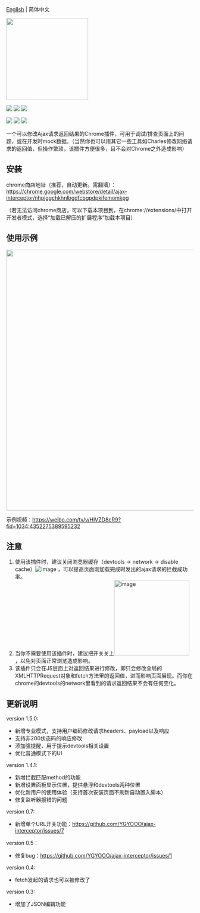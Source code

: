 [English](./README.md) | 简体中文

<img src="https://github.com/YGYOOO/ajax-interceptor/raw/master/readmeImgs/Ajax_Modifier.png" width="220">   

[![](https://img.shields.io/chrome-web-store/v/nhpjggchkhnlbgdfcbgpdpkifemomkpg.svg?logo=Google%20Chrome&logoColor=white&color=blue&style=flat-square)](https://chrome.google.com/webstore/detail/ajax-interceptor/nhpjggchkhnlbgdfcbgpdpkifemomkpg) 
[![](https://img.shields.io/chrome-web-store/stars/nhpjggchkhnlbgdfcbgpdpkifemomkpg.svg?logo=Google%20Chrome&logoColor=white&color=blue&style=flat-square)](https://chrome.google.com/webstore/detail/nhpjggchkhnlbgdfcbgpdpkifemomkpg) 
[![](https://img.shields.io/chrome-web-store/users/nhpjggchkhnlbgdfcbgpdpkifemomkpg.svg?logo=Google%20Chrome&logoColor=white&color=blue&style=flat-square)](https://chrome.google.com/webstore/detail/ajax-interceptor/nhpjggchkhnlbgdfcbgpdpkifemomkpg)    

[![](https://img.shields.io/github/followers/YGYOOO.svg?label=Follow&style=social)](https://github.com/YGYOOO)
[![](https://img.shields.io/badge/Follow%20@卧槽竟然是YGY的微博--brightgreen.svg?logo=Sina%20Weibo&style=social)](https://weibo.com/u/5352731024)
[![](https://img.shields.io/badge/Follow%20@YGYOOO--brightgreen.svg?logo=Twitter&style=social)](https://twitter.com/YGYOOO)

一个可以修改Ajax请求返回结果的Chrome插件，可用于调试/排查页面上的问题，或在开发时mock数据。（当然你也可以用其它一些工具如Charles修改网络请求的返回值，但操作繁琐，该插件方便很多，且不会对Chrome之外造成影响）   

## 安装
chrome商店地址（推荐，自动更新。需翻墙）：https://chrome.google.com/webstore/detail/ajax-interceptor/nhpjggchkhnlbgdfcbgpdpkifemomkpg   

（若无法访问chrome商店，可以下载本项目到，在chrome://extensions/中打开开发者模式，选择“加载已解压的扩展程序”加载本项目）

## 使用示例
<img src="https://github.com/YGYOOO/ajax-interceptor/raw/master/readmeImgs/screenshot2.png" width="700"> 

示例视频：https://weibo.com/tv/v/HlVZD8cR9?fid=1034:4352275389595232


## 注意
1. 使用该插件时，建议关闭浏览器缓存（devtools -> network -> disable cache）![image](https://github.com/YGYOOO/ajax-interceptor/assets/15754991/ddac6f23-dbdf-4234-881f-60bb36178d67) ，可以提高页面刚加载完成时发出的ajax请求的拦截成功率。
2. 当你不需要使用该插件时，建议把开关关上<img width="202" alt="image" src="https://github.com/YGYOOO/ajax-interceptor/assets/15754991/80247f0b-4b97-4d92-b4b9-f93b16bc257c">，以免对页面正常浏览造成影响。
3. 该插件只会在JS层面上对返回结果进行修改，即只会修改全局的XMLHTTPRequest对象和fetch方法里的返回值，进而影响页面展现。而你在chrome的devtools的network里看到的请求返回结果不会有任何变化。


## 更新说明
version 1.5.0:
- 新增专业模式，支持用户编码修改请求headers、payload以及响应
- 支持非200状态码的响应修改
- 添加强提醒，用于提示devtools相关设置
- 优化普通模式下的UI

version 1.4.1:
- 新增拦截匹配method的功能
- 新增设置面板显示位置，提供悬浮和devtools两种位置
- 优化新用户的使用体验（支持首次安装页面不刷新自动置入脚本）
- 修复监听器报错的问题

version 0.7:
- 新增单个URL开关功能：https://github.com/YGYOOO/ajax-interceptor/issues/7

version 0.5：
- 修复bug：https://github.com/YGYOOO/ajax-interceptor/issues/1

version 0.4:
- fetch发起的请求也可以被修改了

version 0.3:
- 增加了JSON编辑功能 
